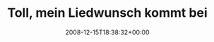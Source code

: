 ---
retweeted: false
source: <a href="http://twitter.com" rel="nofollow">Twitter Web Client</a>
entities:
  hashtags:
  - text: thrice
    indices:
    - '90'
    - '97'
  symbols: []
  user_mentions: []
  urls: []
display_text_range:
- '0'
- '97'
favorite_count: '0'
id_str: '1059012063'
truncated: false
retweet_count: '0'
id: '1059012063'
created_at: Mon Dec 15 18:38:32 +0000 2008
favorited: false
full_text: 'Toll, mein Liedwunsch kommt bei Acoustic Alternative! http://www.acousticalternative.com/
  #thrice'
lang: de
tags:
- thrice
- pesos:twitter
date: '2008-12-15T18:38:32+00:00'
src: https://twitter.com/bascht/status/1059012063
original_url: https://twitter.com/bascht/status/1059012063
type: twitter_tweet
text: 'Toll, mein Liedwunsch kommt bei Acoustic Alternative! http://www.acousticalternative.com/
  #thrice'
title: Toll, mein Liedwunsch kommt bei

---